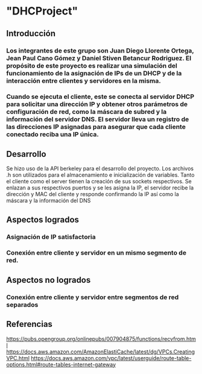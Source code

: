 # "DHCProject" 

## Introducción
### Los integrantes de este grupo son Juan Diego Llorente Ortega, Jean Paul Cano Gómez y Daniel Stiven Betancur Rodriguez. El propósito de este proyecto es realizar una simulación del funcionamiento de la asignación de IPs de un DHCP y de la interacción entre clientes y servidores en la misma.


### Cuando se ejecuta el cliente, este se conecta al servidor DHCP para solicitar una dirección IP y obtener otros parámetros de configuración de red, como la máscara de subred y la información del servidor DNS. El servidor lleva un registro de las direcciones IP asignadas para asegurar que cada cliente conectado reciba una IP única.

## Desarrollo
Se hizo uso de la API berkeley para el desarrollo del proyecto. Los archivos .h son utilizados para el almacenamiento e inicialización de variables.
Tanto el cliente como el server tienen la creación de sus sockets respectivos. Se enlazan a sus respectivos puertos y se les asigna la IP, el servidor recibe la dirección y MAC del cliente y responde confirmando la IP así como la máscara y la información del DNS


## Aspectos logrados
### Asignación de IP satisfactoria
### Conexión entre cliente y servidor en un mismo segmento de red.


## Aspectos no logrados
### Conexión entre cliente y servidor entre segmentos de red separados


## Referencias
https://pubs.opengroup.org/onlinepubs/007904875/functions/recvfrom.html
https://docs.aws.amazon.com/AmazonElastiCache/latest/dg/VPCs.CreatingVPC.html
https://docs.aws.amazon.com/vpc/latest/userguide/route-table-options.html#route-tables-internet-gateway
